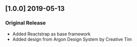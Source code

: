 ## [1.0.0] 2019-05-13
### Original Release
- Added Reactstrap as base framework
- Added design from Argon Design System by Creative Tim
